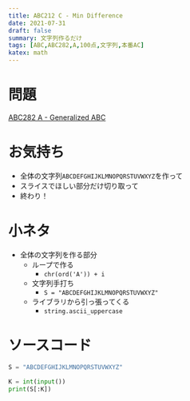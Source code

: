 ```yaml
---
title: ABC212 C - Min Difference
date: 2021-07-31
draft: false
summary: 文字列作るだけ
tags: [ABC,ABC282,A,100点,文字列,本番AC]
katex: math
---
```

# 問題
[ABC282 A - Generalized ABC](https://atcoder.jp/contests/abc282/tasks/abc282_a)
# お気持ち
* 全体の文字列`ABCDEFGHIJKLMNOPQRSTUVWXYZ`を作って
* スライスでほしい部分だけ切り取って
* 終わり！

# 小ネタ
* 全体の文字列を作る部分
    * ループで作る
        * `chr(ord('A')) + i`
    * 文字列手打ち
        * `S = "ABCDEFGHIJKLMNOPQRSTUVWXYZ"`
    * ライブラリから引っ張ってくる
        * `string.ascii_uppercase`

# ソースコード
```python:A.py
S = "ABCDEFGHIJKLMNOPQRSTUVWXYZ"

K = int(input())
print(S[:K])
```